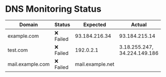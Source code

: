 # DNS Monitoring Status

| Domain           | Status     | Expected         | Actual           | Timestamp              |
|------------------|------------|------------------|------------------|------------------------|
| example.com | ❌ Failed | 93.184.216.34 | 93.184.215.14 | 2024-10-25 13:21:07.276437 |
| test.com | ❌ Failed | 192.0.2.1 | 3.18.255.247, 34.224.149.186 | 2024-10-25 13:21:07.383668 |
| mail.example.com | ❌ Failed | mail.example.net |  | 2024-10-25 13:21:07.447415 |
